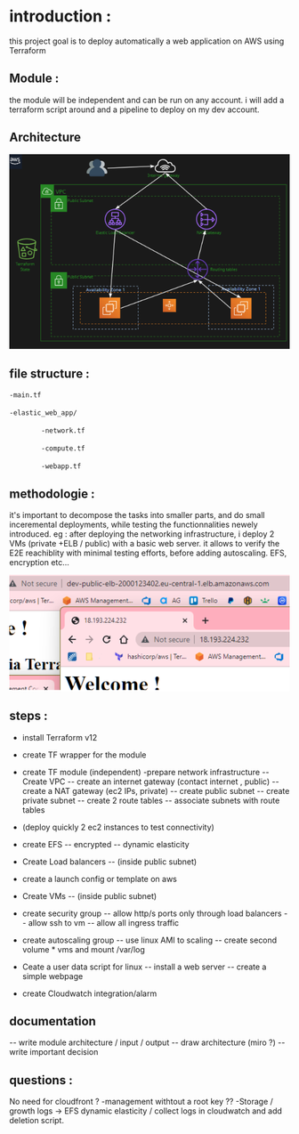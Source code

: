 # introduction :
this project goal is to deploy automatically a web application on AWS using Terraform
## Module :
the module will be independent and can be run on any account. 
i will add a terraform script around and a pipeline to deploy on my dev account.

## Architecture
![services and topologie](/architecture/images/arch.png "services and topologie")
## file structure :

    -main.tf

    -elastic_web_app/

            -network.tf

            -compute.tf

            -webapp.tf


## methodologie :
it's important to decompose the tasks into smaller parts, and do small inceremental deployments,
while testing the functionnalities newely introduced. 
eg : after deploying the networking infrastructure, i deploy 2 VMs (private +ELB / public) with a basic web server.
it allows to verify the E2E reachiblity with minimal testing efforts, before adding autoscaling. EFS, encryption etc...

![succesfull deployment](/architecture/images/network-server-test.png "succesfull deployment")

## steps :

- install Terraform v12
- create TF wrapper for the module
- create TF module (independent)
-prepare network infrastructure
-- Create VPC
-- create an internet gateway (contact internet , public)
-- create a NAT gateway (ec2 IPs, private)
-- create public subnet
-- create private subnet
-- create 2 route tables
-- associate subnets with route tables
- (deploy quickly 2 ec2 instances to test connectivity)
- create EFS 
-- encrypted
--  dynamic elasticity
- Create Load balancers 
-- (inside public subnet)
- create a launch config or template on aws
- Create VMs 
-- (inside public subnet)
- create security group
--  allow http/s ports only through load balancers
--  allow ssh to vm
--  allow all ingress traffic

- create autoscaling group
-- use linux AMI to scaling
-- create second volume * vms and mount /var/log

- Ceate a user data script for linux
-- install a web server
-- create a simple webpage

- create Cloudwatch integration/alarm

## documentation
-- write module architecture / input / output
-- draw architecture (miro ?)
-- write important decision

## questions :
No need for cloudfront ?
-management withtout a root key ??
-Storage / growth logs -> EFS dynamic elasticity / collect logs in cloudwatch and add deletion script.

